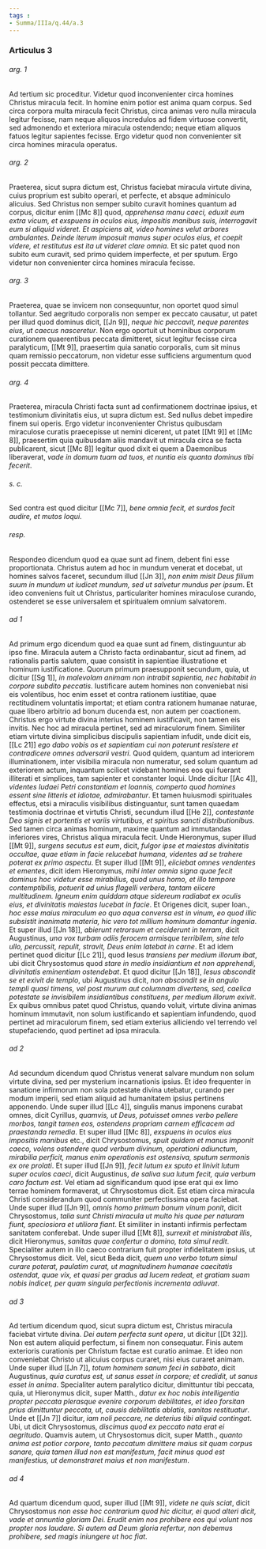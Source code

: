 ```yaml
---
tags : 
- Summa/IIIa/q.44/a.3
---
```


### Articulus 3

###### arg. 1
Ad tertium sic proceditur. Videtur quod inconvenienter circa homines Christus miracula fecit. In homine enim potior est anima quam corpus. Sed circa corpora multa miracula fecit Christus, circa animas vero nulla miracula legitur fecisse, nam neque aliquos incredulos ad fidem virtuose convertit, sed admonendo et exteriora miracula ostendendo; neque etiam aliquos fatuos legitur sapientes fecisse. Ergo videtur quod non convenienter sit circa homines miracula operatus.

###### arg. 2
Praeterea, sicut supra dictum est, Christus faciebat miracula virtute divina, cuius proprium est subito operari, et perfecte, et absque adminiculo alicuius. Sed Christus non semper subito curavit homines quantum ad corpus, dicitur enim [[Mc 8]] quod, *apprehensa manu caeci, eduxit eum extra vicum, et exspuens in oculos eius, impositis manibus suis, interrogavit eum si aliquid videret. Et aspiciens ait, video homines velut arbores ambulantes. Deinde iterum imposuit manus super oculos eius, et coepit videre, et restitutus est ita ut videret clare omnia*. Et sic patet quod non subito eum curavit, sed primo quidem imperfecte, et per sputum. Ergo videtur non convenienter circa homines miracula fecisse.

###### arg. 3
Praeterea, quae se invicem non consequuntur, non oportet quod simul tollantur. Sed aegritudo corporalis non semper ex peccato causatur, ut patet per illud quod dominus dicit, [[Jn 9]], *neque hic peccavit, neque parentes eius, ut caecus nasceretur*. Non ergo oportuit ut hominibus corporum curationem quaerentibus peccata dimitteret, sicut legitur fecisse circa paralyticum, [[Mt 9]], praesertim quia sanatio corporalis, cum sit minus quam remissio peccatorum, non videtur esse sufficiens argumentum quod possit peccata dimittere.

###### arg. 4
Praeterea, miracula Christi facta sunt ad confirmationem doctrinae ipsius, et testimonium divinitatis eius, ut supra dictum est. Sed nullus debet impedire finem sui operis. Ergo videtur inconvenienter Christus quibusdam miraculose curatis praecepisse ut nemini dicerent, ut patet [[Mt 9]] et [[Mc 8]], praesertim quia quibusdam aliis mandavit ut miracula circa se facta publicarent, sicut [[Mc 8]] legitur quod dixit ei quem a Daemonibus liberaverat, *vade in domum tuam ad tuos, et nuntia eis quanta dominus tibi fecerit*.

###### s. c.
Sed contra est quod dicitur [[Mc 7]], *bene omnia fecit, et surdos fecit audire, et mutos loqui*.

###### resp.
Respondeo dicendum quod ea quae sunt ad finem, debent fini esse proportionata. Christus autem ad hoc in mundum venerat et docebat, ut homines salvos faceret, secundum illud [[Jn 3]], *non enim misit Deus filium suum in mundum ut iudicet mundum, sed ut salvetur mundus per ipsum*. Et ideo conveniens fuit ut Christus, particulariter homines miraculose curando, ostenderet se esse universalem et spiritualem omnium salvatorem.

###### ad 1
Ad primum ergo dicendum quod ea quae sunt ad finem, distinguuntur ab ipso fine. Miracula autem a Christo facta ordinabantur, sicut ad finem, ad rationalis partis salutem, quae consistit in sapientiae illustratione et hominum iustificatione. Quorum primum praesupponit secundum, quia, ut dicitur [[Sg 1]], *in malevolam animam non intrabit sapientia, nec habitabit in corpore subdito peccatis*. Iustificare autem homines non conveniebat nisi eis volentibus, hoc enim esset et contra rationem iustitiae, quae rectitudinem voluntatis importat; et etiam contra rationem humanae naturae, quae libero arbitrio ad bonum ducenda est, non autem per coactionem. Christus ergo virtute divina interius hominem iustificavit, non tamen eis invitis. Nec hoc ad miracula pertinet, sed ad miraculorum finem. Similiter etiam virtute divina simplicibus discipulis sapientiam infudit, unde dicit eis, [[Lc 21]] *ego dabo vobis os et sapientiam cui non poterunt resistere et contradicere omnes adversarii vestri*. Quod quidem, quantum ad interiorem illuminationem, inter visibilia miracula non numeratur, sed solum quantum ad exteriorem actum, inquantum scilicet videbant homines eos qui fuerant illiterati et simplices, tam sapienter et constanter loqui. Unde dicitur [[Ac 4]], *videntes Iudaei Petri constantiam et Ioannis, comperto quod homines essent sine litteris et idiotae, admirabantur*. Et tamen huiusmodi spirituales effectus, etsi a miraculis visibilibus distinguantur, sunt tamen quaedam testimonia doctrinae et virtutis Christi, secundum illud [[He 2]], *contestante Deo signis et portentis et variis virtutibus, et spiritus sancti distributionibus*. Sed tamen circa animas hominum, maxime quantum ad immutandas inferiores vires, Christus aliqua miracula fecit. Unde Hieronymus, super illud [[Mt 9]], *surgens secutus est eum*, dicit, *fulgor ipse et maiestas divinitatis occultae, quae etiam in facie relucebat humana, videntes ad se trahere poterat ex primo aspectu*. Et super illud [[Mt 9]], *eiiciebat omnes vendentes et ementes*, dicit idem Hieronymus, *mihi inter omnia signa quae fecit dominus hoc videtur esse mirabilius, quod unus homo, et illo tempore contemptibilis, potuerit ad unius flagelli verbera, tantam eiicere multitudinem. Igneum enim quiddam atque sidereum radiabat ex oculis eius, et divinitatis maiestas lucebat in facie*. Et Origenes dicit, super Ioan., *hoc esse maius miraculum eo quo aqua conversa est in vinum, eo quod illic subsistit inanimata materia, hic vero tot millium hominum domantur ingenia*. Et super illud [[Jn 18]], *abierunt retrorsum et ceciderunt in terram*, dicit Augustinus, *una vox turbam odiis ferocem armisque terribilem, sine telo ullo, percussit, repulit, stravit, Deus enim latebat in carne*. Et ad idem pertinet quod dicitur [[Lc 21]], quod Iesus *transiens per medium illorum ibat*, ubi dicit Chrysostomus quod *stare in medio insidiantium et non apprehendi, divinitatis eminentiam ostendebat*. Et quod dicitur [[Jn 18]], *Iesus abscondit se et exivit de templo*, ubi Augustinus dicit, *non abscondit se in angulo templi quasi timens, vel post murum aut columnam divertens, sed, caelica potestate se invisibilem insidiantibus constituens, per medium illorum exivit*. Ex quibus omnibus patet quod Christus, quando voluit, virtute divina animas hominum immutavit, non solum iustificando et sapientiam infundendo, quod pertinet ad miraculorum finem, sed etiam exterius alliciendo vel terrendo vel stupefaciendo, quod pertinet ad ipsa miracula.

###### ad 2
Ad secundum dicendum quod Christus venerat salvare mundum non solum virtute divina, sed per mysterium incarnationis ipsius. Et ideo frequenter in sanatione infirmorum non sola potestate divina utebatur, curando per modum imperii, sed etiam aliquid ad humanitatem ipsius pertinens apponendo. Unde super illud [[Lc 4]], singulis manus imponens curabat omnes, dicit Cyrillus, *quamvis, ut Deus, potuisset omnes verbo pellere morbos, tangit tamen eos, ostendens propriam carnem efficacem ad praestanda remedia*. Et super illud [[Mc 8]], *exspuens in oculos eius impositis manibus* etc., dicit Chrysostomus, *spuit quidem et manus imponit caeco, volens ostendere quod verbum divinum, operationi adiunctum, mirabilia perficit, manus enim operationis est ostensiva, sputum sermonis ex ore prolati*. Et super illud [[Jn 9]], *fecit lutum ex sputo et linivit lutum super oculos caeci*, dicit Augustinus, *de saliva sua lutum fecit, quia verbum caro factum est*. Vel etiam ad significandum quod ipse erat qui ex limo terrae hominem formaverat, ut Chrysostomus dicit. Est etiam circa miracula Christi considerandum quod communiter perfectissima opera faciebat. Unde super illud [[Jn 9]], *omnis homo primum bonum vinum ponit*, dicit Chrysostomus, *talia sunt Christi miracula ut multo his quae per naturam fiunt, speciosiora et utiliora fiant*. Et similiter in instanti infirmis perfectam sanitatem conferebat. Unde super illud [[Mt 8]], *surrexit et ministrabat illis*, dicit Hieronymus, *sanitas quae confertur a domino, tota simul redit*. Specialiter autem in illo caeco contrarium fuit propter infidelitatem ipsius, ut Chrysostomus dicit. Vel, sicut Beda dicit, *quem uno verbo totum simul curare poterat, paulatim curat, ut magnitudinem humanae caecitatis ostendat, quae vix, et quasi per gradus ad lucem redeat, et gratiam suam nobis indicet, per quam singula perfectionis incrementa adiuvat*.

###### ad 3
Ad tertium dicendum quod, sicut supra dictum est, Christus miracula faciebat virtute divina. *Dei autem perfecta sunt opera*, ut dicitur [[Dt 32]]. Non est autem aliquid perfectum, si finem non consequatur. Finis autem exterioris curationis per Christum factae est curatio animae. Et ideo non conveniebat Christo ut alicuius corpus curaret, nisi eius curaret animam. Unde super illud [[Jn 7]], *totum hominem sanum feci in sabbato*, dicit Augustinus, *quia curatus est, ut sanus esset in corpore; et credidit, ut sanus esset in anima*. Specialiter autem paralytico dicitur, dimittuntur tibi peccata, quia, ut Hieronymus dicit, super Matth., *datur ex hoc nobis intelligentia propter peccata plerasque evenire corporum debilitates, et ideo forsitan prius dimittuntur peccata, ut, causis debilitatis ablatis, sanitas restituatur*. Unde et [[Jn 7]] dicitur, *iam noli peccare, ne deterius tibi aliquid contingat*. Ubi, ut dicit Chrysostomus, *discimus quod ex peccato nata erat ei aegritudo*. Quamvis autem, ut Chrysostomus dicit, super Matth., *quanto anima est potior corpore, tanto peccatum dimittere maius sit quam corpus sanare, quia tamen illud non est manifestum, facit minus quod est manifestius, ut demonstraret maius et non manifestum*.

###### ad 4
Ad quartum dicendum quod, super illud [[Mt 9]], *videte ne quis sciat*, dicit Chrysostomus *non esse hoc contrarium quod hic dicitur, ei quod alteri dicit, vade et annuntia gloriam Dei. Erudit enim nos prohibere eos qui volunt nos propter nos laudare. Si autem ad Deum gloria refertur, non debemus prohibere, sed magis iniungere ut hoc fiat*.

